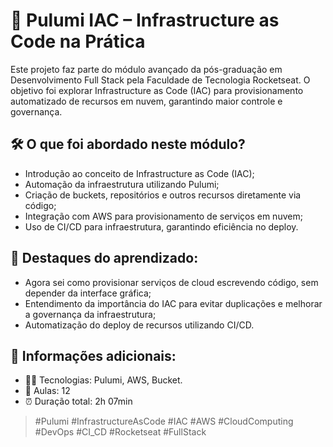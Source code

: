 # 🧩 Pulumi IAC – Infrastructure as Code na Prática
Este projeto faz parte do módulo avançado da pós-graduação em Desenvolvimento Full Stack pela Faculdade de Tecnologia Rocketseat. O objetivo foi explorar Infrastructure as Code (IAC) para provisionamento automatizado de recursos em nuvem, garantindo maior controle e governança.

## 🛠️ O que foi abordado neste módulo?
- Introdução ao conceito de Infrastructure as Code (IAC);
- Automação da infraestrutura utilizando Pulumi;
- Criação de buckets, repositórios e outros recursos diretamente via código;
- Integração com AWS para provisionamento de serviços em nuvem;
- Uso de CI/CD para infraestrutura, garantindo eficiência no deploy.

## 🧠 Destaques do aprendizado:
- Agora sei como provisionar serviços de cloud escrevendo código, sem depender da interface gráfica;
- Entendimento da importância do IAC para evitar duplicações e melhorar a governança da infraestrutura;
- Automatização do deploy de recursos utilizando CI/CD.

## 📌 Informações adicionais:
- 👨‍💻 Tecnologias: Pulumi, AWS, Bucket.
- 📘 Aulas: 12
- ⏰ Duração total: 2h 07min

> #Pulumi #InfrastructureAsCode #IAC #AWS #CloudComputing #DevOps #CI_CD #Rocketseat #FullStack
